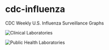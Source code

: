 # cdc-influenza
CDC Weekly U.S. Influenza Surveillance Graphs

![Clinical Laboratories](https://www.cdc.gov/flu/weekly/WeeklyArchives2022-2023/images/WHONPHL20_small.gif?raw=true)

![Public Health Laboratories](https://www.cdc.gov/flu/weekly/weeklyarchives2022-2023/images/WHOPHL20_small.gif?raw=true)
        
